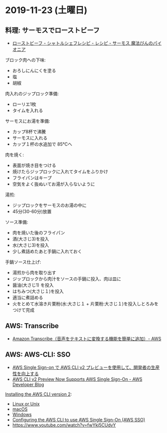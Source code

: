 # 2019-11-23 (土曜日)

## 料理: サーモスでローストビーフ

- [ローストビーフ - シャトルシェフレシピ - レシピ - サーモス 魔法びんのパイオニア](https://www.thermos.jp/recipe/detail/me_roastbeef_02.html)

ブロック肉への下味:

- おろしにんにくを塗る
- 塩
- 胡椒

肉入れのジップロック準備:

- ローリエ1枚
- タイムを入れる

サーモスにお湯を準備:

- カップ8杯で沸騰
- サーモスに入れる
- カップ１杯の水追加で 85°Cへ

肉を焼く:

- 表面が焼き目をつける
- 焼けたらジップロックに入れてタイムをふりかけ
- フライパンはキープ
- 空気をよく抜ぬいてお湯が入らないように

湯煎:

- ジップロックをサーモスのお湯の中に
- 45分(30-60分)放置

ソース準備:

- 肉を焼いた後のフライパン
- 酒(大さじ3)を投入
- 水(大さじ3)を投入
- 少し煮詰めたあと手鍋に入れておく

手鍋ソース仕上げ:

- 湯煎から肉を取り出す
- ジップロックから肉汁をソースの手鍋に投入、肉は皿に
- 醤油(大さじ1) を投入
- はちみつ(大さじ１)を投入
- 適当に煮詰める
- 火をとめて水溶き片栗粉(水:大さじ１ + 片栗粉:大さじ１)を投入しとろみをつけて完成

## AWS: Transcribe

- [Amazon Transcribe（音声をテキストに変換する機能を簡単に追加）- AWS](https://aws.amazon.com/jp/transcribe/)

## AWS: AWS-CLI: SSO

- [AWS Single Sign-on で AWS CLI v2 プレビューを使用して、開発者の生産性を向上する](https://aws.amazon.com/jp/about-aws/whats-new/2019/11/use-the-aws-cli-v2-preview-with-aws-single-sign-on-to-increase-developer-productivity/)
- [AWS CLI v2 Preview Now Supports AWS Single Sign-On - AWS Developer Blog](https://aws.amazon.com/blogs/developer/aws-cli-v2-now-supports-aws-single-sign-on/)

[Installing the AWS CLI version 2](https://docs.aws.amazon.com/ja_jp/cli/latest/userguide/install-cliv2.html):

- [Linux or Unix](https://docs.aws.amazon.com/ja_jp/cli/latest/userguide/install-cliv2-linux.html)
- [macOS](https://docs.aws.amazon.com/ja_jp/cli/latest/userguide/install-cliv2-macOS.html)
- [Windows](https://docs.aws.amazon.com/ja_jp/cli/latest/userguide/install-cliv2-windows.html)
- [Configuring the AWS CLI to use AWS Single Sign-On (AWS SSO)](https://docs.aws.amazon.com/ja_jp/cli/latest/userguide/cli-configure-sso.html)
- https://www.youtube.com/watch?v=fwYkj5CUdvY
